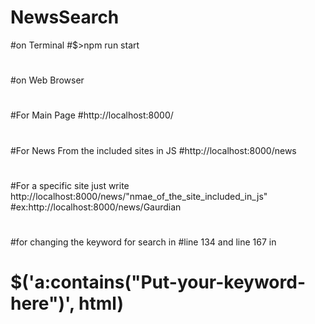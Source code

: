 # NewsSearch

#on Terminal
#$>npm run start
#
#on Web Browser
#
#For Main Page
#http://localhost:8000/
#
#For News From the included sites in JS
#http://localhost:8000/news
#
#For a specific site just write http://localhost:8000/news/"nmae_of_the_site_included_in_js"
#ex:http://localhost:8000/news/Gaurdian
#
#for changing the keyword for search in 
#line 134 and line 167 in 
# $('a:contains("Put-your-keyword-here")', html)
